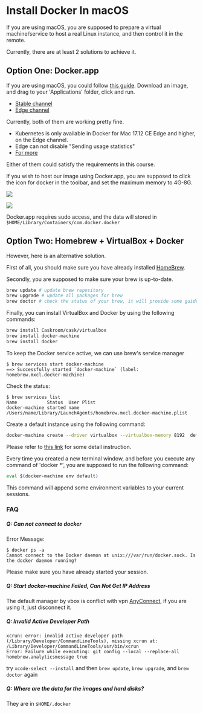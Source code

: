 ---
---
# Install Docker In macOS

If you are using macOS, you are supposed to prepare a virtual machine/service to host a real Linux instance, and then control it in the remote.

Currently, there are at least 2 solutions to achieve it.

## Option One:  Docker.app

If you are using macOS, you could follow [this guide](https://docs.docker.com/docker-for-mac/install/). Download an image, and drag to your 'Applications' folder, click and run.

+ [Stable channel](https://download.docker.com/mac/stable/Docker.dmg)
+ [Edge channel](https://download.docker.com/mac/edge/Docker.dmg)

Currently, both of them are working pretty fine. 

+ Kubernetes is only available in Docker for Mac 17.12 CE Edge and higher, on the Edge channel. 
+ Edge can not disable "Sending usage statistics"
+ [For more](https://docs.docker.com/docker-for-mac/faqs/#questions-about-dockerapp)

Either of them could satisfy the requirements in this course.

If you wish to host our image using Docker.app, you are supposed to click the icon for docker in the toolbar, and set the maximum memory to 4G-8G.

![](/bigdata-bootcamp/env_images/docker-app-toolbar-preferences.png)

![](/bigdata-bootcamp/env_images/docker-app-toolbar-preferences-advanced.png)

Docker.app requires sudo access, and the data will stored in `$HOME/Library/Containers/com.docker.docker`


## Option Two: Homebrew + VirtualBox + Docker

However, here is an alternative solution.

First of all, you should make sure you have already installed [HomeBrew](http://brew.sh/).

Secondly, you are supposed to make sure your brew is up-to-date.

```bash
brew update # update brew repository
brew upgrade # update all packages for brew
brew doctor # check the status of your brew, it will provide some guide to make your brew be normal
```

Finally, you can install VirtualBox and Docker by using the following commands:

```bash
brew install Caskroom/cask/virtualbox
brew install docker-machine
brew install docker
```

To keep the Docker service active, we can use brew's service manager

```
$ brew services start docker-machine
==> Successfully started `docker-machine` (label: homebrew.mxcl.docker-machine)
```

Check the status:

```
$ brew services list
Name           Status  User Plist
docker-machine started name   /Users/name/Library/LaunchAgents/homebrew.mxcl.docker-machine.plist
```

Create a default instance using the following command:

```bash
docker-machine create --driver virtualbox --virtualbox-memory 8192  default
```

Please refer to [this link](https://docs.docker.com/machine/reference/create/) for some detail instruction.

Every time you created a new terminal window, and before you execute any command of 'docker *', you are supposed to run the following command:

```bash
eval $(docker-machine env default)
```

This command will append some environment variables to your current sessions.

### FAQ

##### **Q:** Can not connect to docker

Error Message:

```
$ docker ps -a
Cannot connect to the Docker daemon at unix:///var/run/docker.sock. Is the docker daemon running?
```

Please make sure you have already started your session.

##### **Q:** Start docker-machine Failed, Can Not Get IP Address

The default manager by vbox is conflict with vpn [AnyConnect](https://faq.oit.gatech.edu/content/how-do-i-get-started-campus-vpn), if you are using it, just disconnect it.

##### **Q:** Invalid Active Developer Path

```
xcrun: error: invalid active developer path (/Library/Developer/CommandLineTools), missing xcrun at: /Library/Developer/CommandLineTools/usr/bin/xcrun
Error: Failure while executing: git config --local --replace-all homebrew.analyticsmessage true
```

try `xcode-select --install` and then `brew update`, `brew upgrade`, and `brew doctor` again

##### **Q:** Where are the data for the images and hard disks?

They are in `$HOME/.docker`


